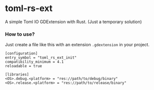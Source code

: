 # toml-rs-ext
A simple Toml IO GDExtension with Rust. (Just a temporary solution)

### How to use?
Just create a file like this with an extension `.gdextension` in your project.

	[configuration]
	entry_symbol = "toml_rs_ext_init"
	compatibility_minimum = 4.1
	reloadable = true

	[libraries]
	<OS>.debug.<platform> = "res://path/to/debug/binary"
	<OS>.release.<platform> = "res://path/to/release/binary"
